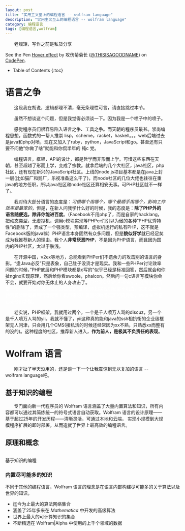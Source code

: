```yaml
---
layout: post
title: "实用主义至上的编程语言 -- wolfram language"
description: "实用主义至上的编程语言 -- wolfram language"
category: 编程语言
tags: [编程语言,wolfram]
---
```


&#160; &#160; &#160; &#160;老规矩，写作之前是私货分享

<p data-height="400" data-theme-id="0" data-slug-hash="GomBBx" data-default-tab="result" data-user="THISISAGOODNAME" data-preview="true" class='codepen'>See the Pen <a href='http://codepen.io/THISISAGOODNAME/pen/GomBBx/'>Hover effect</a> by 攻伤菊菊长 (<a href='http://codepen.io/THISISAGOODNAME'>@THISISAGOODNAME</a>) on <a href='http://codepen.io'>CodePen</a>.</p>
<script async src="//assets.codepen.io/assets/embed/ei.js"></script>

<!-- more -->

<style>
.principle-concept {
    border-top: 0;
    margin-top: 0;
}

.text {
    width: 550px;
    float: left;
}

.image {
    width: 250px;
    padding: 30px 0 0 0;
    float: left;
}

.image img {
	border: none;
}
</style>

* Table of Contents
{:toc}

# 语言之争

&#160; &#160; &#160; &#160;这段我在胡说，逻辑都理不清，毫无条理性可言，请直接跳过本节。

&#160; &#160; &#160; &#160;虽然不想谈这个问题，但是我觉得必须谈一下。因为我是一个喷子中的喷子。

&#160; &#160; &#160; &#160;感觉程序员们很容易陷入语言之争、工具之争。而天朝的程序员最甚。崇尚编程思想，函数式的一帮人推崇 lisp，scheme，racket，haskell。。。web后端过去是java和php对喷，现在又加入了ruby，python，JavaScript和go。甚至还有只要不问他“你做了啥”就能和你侃半年的 纯c 党。

&#160; &#160; &#160; &#160;编程语言，框架，API的设计，都是哲学而非形而上学。可惜这些东西在天朝，甚至超越了形而上学，变成了宗教。就拿后端的几个大社区，java社区，php社区，还有现在新兴的JavaScript社区。上线的node.js项目基本都是在java上封一层(比如猫厂和鹅厂，乐视准备这么干了)，而node社区的几位大佬也往往在重java的地方任职，所以java社区和node社区还算相安无事。可PHP社区就不一样了。

&#160; &#160; &#160; &#160;我对待大部分语言的态度是：*习惯哪个用哪个，哪个最顺手用哪个，影响工作效率是最笨的*，但是，在新人问我学什么好的时候，我的态度是：**除了PHP外的语言随便选，除非你能进百度**。（Facebook不用php了，而是自家的hacklang，把动态类型，无虚拟机，调用c模块实现等PHPer们引以为傲的各种”PHP优秀特性“的删除了，弄成了一个强类型，预编译，虚拟机运行的私有PHP，这不就是Facebook版的java嘛）PHP语言本身固然有众多问题，但是**貌似好学**就已经足矣成为我推荐新人的理由。我个人**非常厌恶PHP**，不是因为PHP语言，而且因为国内的PHP社区，太过于肤浅。

&#160; &#160; &#160; &#160;在开源中国，v2ex等地方，总能看到PHPer们不遗余力的攻击别的语言的身影。“逢Java必反”只是表象，自己肚子没货才是现实。我和一些PHPer讨论效率问题的时候，”PHP底层和PHP模块都是c写的“似乎已经是标准回答，然后就会和你扯nginx实现原理，然后给你看swoole，phalcon。然后问一句c语言写模块你会不会，就要开始对你无休止的人身攻击了。<span style="color:white">只会写CMS的PHPer们，连每个网页是一个PHP进程，访问越多进程越多的PHP原始实现机制都不明白，又怎么去体验到异步轮询机制给低配置主机带来的并发量的确确实实的提升呢，swoole不恶心死他们才怪。</span>

&#160; &#160; &#160; &#160;老实说，PHP框架，我就用过两个，一个是千人喷万人骂的discuz，另一个是千人喷万人骂的yii。我就不懂了，yii这种真的能和java的ssh相抗衡的企业级框架无人问津，只会用几个CMS(接私活的时候还经常因为xx不熟，只熟悉xx而整有的没的)。这种程度的社区，推荐新人进入，**作为前人，是极其不负责任的表现**。

#  Wolfram 语言

&#160; &#160; &#160; &#160;刚才扯了半天没用的，还是谈一下一个让我震惊到无以复加的语言 -- wolfram language吧。

## 基于知识的编程

&#160; &#160; &#160; &#160;专门面向新一代程序员的 Wolfram 语言涵盖了大量内置算法和知识，所有内容都可以通过其简练统一的符号式语言自动获取。Wolfram 语言的设计原理——基于超过25年的开发历程——清晰灵活，可通过本地和云端， 实现小规模到大规模程序扩展的即时部署，从而造就了世界上最高效的编程语言。

## 原理和概念

<div class="principle-concept">
  <div class="text">
    <p class="description"><span id="knowledge-based-programming"></span>基于知识的编程</p>
    <h3 class="title">内置尽可能多的知识</h3>
    <p>不同于其他的编程语言，Wolfram 语言的理念是在语言内部构建尽可能多的关于算法以及世界的知识。</p>
    <ul>
      <li>迄今为止最大的算法网络集合</li>
      <li>涵盖了25年多来在 <em>Mathematica</em> 中开发的高级算法</li>
      <li>世界上最大的可计算知识的集合</li>
      <li>不断精选在 Wolfram|Alpha 中使用的上千个领域的数据</li>
    </ul>
  </div>
    <div class="image">
      <img src="http://www.wolfram.com/language/principles/images/principle1.png" alt="">
    </div>
</div>